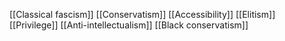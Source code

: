 [[Classical fascism]]
[[Conservatism]]
[[Accessibility]]
[[Elitism]]
[[Privilege]]
[[Anti-intellectualism]]
[[Black conservatism]]
